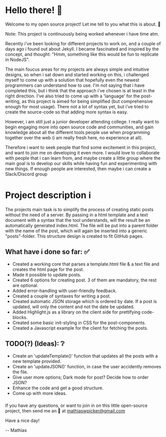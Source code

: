# Hello there! 👋

Welcome to my open source project! Let me tell to you what this is about. 🙌

Note: This project is continuously being worked whenever i have time atm.

Recently i've been looking for different projects to work on, and a couple of days ago i found out about Jekyll.
I became fascinated and inspired by the concept, and thought: "Hmm, something like this would be fun to replicate in NodeJS".

The main foucus areas for my projects are always simple and intuitive designs, so when
i sat down and started working on this, i challenged myself to come up with a solution that
hopefully even the newest programmers can understand how to use. I'm not saying that i have completed this,
but i think that the approach i've chosen is at least in the right direction. I've also tried to come up with a
'language' for the post-writing, as this project is aimed for being simplified (but comprehensive enough for most usage).
There not a lot of syntax yet, but i've tried to create the source-code so that adding more syntax is easy.

However, i am still just a junior developer attending college. I really want to begin engaging more into open source
code and communities, and gain knowledge about all the different tools people use when programming together over the web (i am really fresh here, no experience at all).

Therefore i want to seek people that find some excitement in this project, and want to join me on developing it even more.
I would love to collaborate with people that i can learn from, and maybe create a little group where the main goal is to develop our skills while having fun and experimenting with new things. If enough people are interested, then maybe i can create a Slack/Discord group

# Project description ℹ️

The projects main task is to simplify the process of creating static posts without the need of a server. By passing in a html template and a text document with a syntax that the tool understands, will the result be an automatically generated index.html. The file will be put into a parent folder with the name of the post, which will again be inserted into a generic "posts"-folder. This structure design is created to fit GitHub pages.

## What have i done so far: ✅

- Created a working core that parses a template.html file & a text file and creates the html page for the post.
- Made it possible to update posts.
- Created 6 options for creating post. 3 of them are mandatory, the rest are optional.
- Added error-handling with user-friendly feedback.
- Created a couple of syntaxes for writing a post.
- Created automatic JSON storage which is ordered by date. If a post is updated, will only the content and not the date be updated.
- Added Highlight.js as a library on the client side for prettifying code-blocks.
- Created some basic init-styling in CSS for the post-components.
- Created a Javascript example for the client for fetching the posts.

## TODO(?) (Ideas): ❔

- Create an 'updateTemplate()' function that updates all the posts with a new template provided.
- Create an 'updateJSON()' function, in case the user accidently removes the file.
- Give user more options; Dark mode for post? Decide how to order JSON?
- Enhance the code and get a good structure.
- Come up with more ideas.


### 

If you have any questions, or want to join in on this little open-source project, then send me an 📧 at mathiaswpicker@gmail.com

Have a nice day!

-- Mathias
